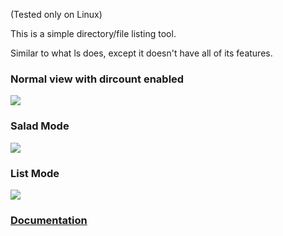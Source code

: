 (Tested only on Linux)

This is a simple directory/file listing tool.

Similar to what ls does, except it doesn't have all of its features.

### Normal view with dircount enabled
![](http://i.imgur.com/4nqtgSp.jpg)

### Salad Mode
![](http://i.imgur.com/I9xXxrg.jpg)

### List Mode
![](http://i.imgur.com/gDbc3ag.jpg)

### [Documentation](https://madprops.github.io/lq/)